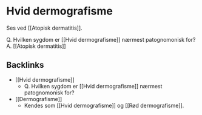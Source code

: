 # Hvid dermografisme
Ses ved [[Atopisk dermatitis]].

Q. Hvilken sygdom er [[Hvid dermografisme]] nærmest patognomonisk for?
A. [[Atopisk dermatitis]]

## Backlinks
* [[Hvid dermografisme]]
	* Q. Hvilken sygdom er [[Hvid dermografisme]] nærmest patognomonisk for?
* [[Dermografisme]]
	* Kendes som [[Hvid dermografisme]] og [[Rød dermografisme]].

<!-- #anki/tag/med/Derma #anki/deck/Medicine -->

<!-- {BearID:33DE0C87-A059-4145-9646-A4C942918AF5-731-00000C616BBCE73E} -->
